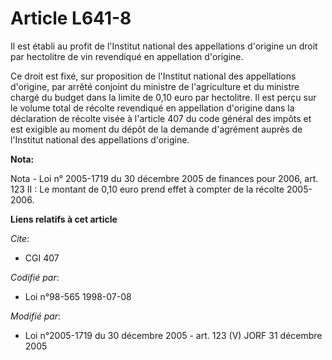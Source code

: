 # Article L641-8

Il est établi au profit de l'Institut national des appellations d'origine un droit par hectolitre de vin revendiqué en
appellation d'origine.

Ce droit est fixé, sur proposition de l'Institut national des appellations d'origine, par arrêté conjoint du ministre de
l'agriculture et du ministre chargé du budget dans la limite de 0,10 euro par hectolitre. Il est perçu sur le volume total de
récolte revendiqué en appellation d'origine dans la déclaration de récolte visée à l'article 407 du code général des impôts
et est exigible au moment du dépôt de la demande d'agrément auprès de l'Institut national des appellations d'origine.

**Nota:**

Nota - Loi n° 2005-1719 du 30 décembre 2005 de finances pour 2006, art. 123 II : Le montant de 0,10 euro prend effet à
compter de la récolte 2005-2006.

**Liens relatifs à cet article**

_Cite_:

  - CGI 407

_Codifié par_:

  - Loi n°98-565 1998-07-08

_Modifié par_:

  - Loi n°2005-1719 du 30 décembre 2005 - art. 123 (V) JORF 31 décembre 2005
